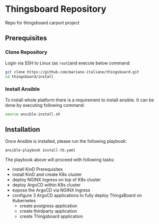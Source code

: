# Thingsboard Repository
Repo for thingsboard carport project

## Prerequisites

### Clone Repository

Login via SSH to Linux (as `root`)and execute below command:
```sh
git clone https://github.com/mariano-italiano/thingsboard.git
cd thingsboard/install
```

### Install Ansible

To install whole platform there is a requirement to install ansible. It can be done by executing following command:
```sh
source ansible-install.sh
```

## Installation

Once Ansible is installed, please run the following playbook:
```sh
ansible-playbook install-tb.yaml 
```

The playbook above will proceed with following tasks:
- install KinD Prerequisites
- install KinD and create K8s cluster
- deploy NGINX Ingress on top of K8s cluster
- deploy ArgoCD within K8s cluster
- expose the ArgoCD via NGINX Ingress
- configure 3 ArgoCD applications to fully deploy ThingsBoard on Kubernetes
  - create postgress application
  - create thirdparty application
  - create Thingsboard application

